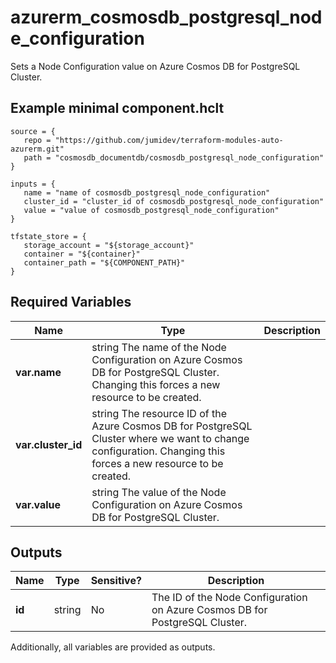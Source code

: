 # azurerm_cosmosdb_postgresql_node_configuration

Sets a Node Configuration value on Azure Cosmos DB for PostgreSQL Cluster.

## Example minimal component.hclt

```hcl
source = {
   repo = "https://github.com/jumidev/terraform-modules-auto-azurerm.git" 
   path = "cosmosdb_documentdb/cosmosdb_postgresql_node_configuration" 
}

inputs = {
   name = "name of cosmosdb_postgresql_node_configuration" 
   cluster_id = "cluster_id of cosmosdb_postgresql_node_configuration" 
   value = "value of cosmosdb_postgresql_node_configuration" 
}

tfstate_store = {
   storage_account = "${storage_account}" 
   container = "${container}" 
   container_path = "${COMPONENT_PATH}" 
}

```

## Required Variables

| Name | Type |  Description |
| ---- | --------- |  ----------- |
| **var.name** | string  The name of the Node Configuration on Azure Cosmos DB for PostgreSQL Cluster. Changing this forces a new resource to be created. | 
| **var.cluster_id** | string  The resource ID of the Azure Cosmos DB for PostgreSQL Cluster where we want to change configuration. Changing this forces a new resource to be created. | 
| **var.value** | string  The value of the Node Configuration on Azure Cosmos DB for PostgreSQL Cluster. | 



## Outputs

| Name | Type | Sensitive? | Description |
| ---- | ---- | --------- | --------- |
| **id** | string | No  | The ID of the Node Configuration on Azure Cosmos DB for PostgreSQL Cluster. | 

Additionally, all variables are provided as outputs.
